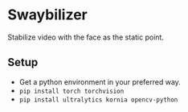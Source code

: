 # Swaybilizer
Stabilize video with the face as the static point.
## Setup
* Get a python environment in your preferred way.
* `pip install torch torchvision`
* `pip install ultralytics kornia opencv-python`
